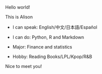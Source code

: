 Hello world!

This is Alison

- I can speak: English/中文/日本語/Español

- I can do: Python, R and Markdown

- Major: Finance and statistics

- Hobby: Reading Books/LPL/Kpop/R&B

Nice to meet you!
